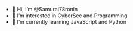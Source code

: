 - 👋 Hi, I’m @Samurai78ronin
- 👀 I’m interested in CyberSec and Programming
- 🌱 I’m currently learning JavaScript and Python

<!---
Samurai78ronin/Samurai78ronin is a ✨ special ✨ repository because its `README.md` (this file) appears on your GitHub profile.
You can click the Preview link to take a look at your changes.
--->
